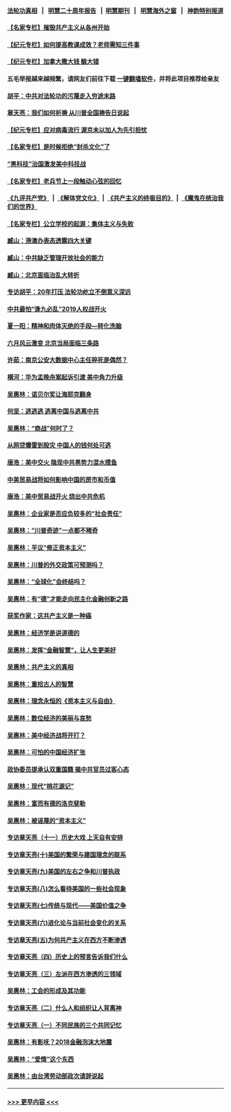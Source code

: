 #### [法轮功真相](https://github.com/gfw-breaker/truth/blob/master/README.md?t=0) &nbsp;&nbsp;|&nbsp;&nbsp; [明慧二十周年报告](https://github.com/gfw-breaker/mh-reports/blob/master/README.md?t=0) &nbsp;&nbsp;|&nbsp;&nbsp;[明慧期刊](https://github.com/gfw-breaker/mh-qikan) &nbsp;&nbsp;|&nbsp;&nbsp; [明慧海外之窗](https://github.com/gfw-breaker/mh-news/blob/master/README.md?t=0) &nbsp;&nbsp;|&nbsp;&nbsp; [神韵特别报道](https://github.com/gfw-breaker/mh-news/blob/master/shenyun.md?t=0)
#### [【名家专栏】摧毁共产主义从各州开始](../pages/nsc423/n13076376.md?t=07092352) 
#### [【纪元专栏】如何提高教课成效？老师需知三件事](../pages/nsc423/n12417848.md?t=07092352) 
#### [【纪元专栏】加拿大撒大钱 酿大错](../pages/nsc423/n12406564.md?t=07092352) 
#### 五毛举报越来越频繁，请网友们前往下载 [一键翻墙软件](https://github.com/gfw-breaker/ssr-accounts)，并将此项目推荐给亲友
#### [胡平：中共对法轮功的污蔑走入穷途末路](../pages/nsc423/n12266737.md?t=07092352) 
#### [章天亮：我们如何祈祷 从川普全国祷告日说起](../pages/nsc423/n11944627.md?t=07092352) 
#### [【纪元专栏】应对病毒流行 渥京未以加人为先引担忧](../pages/nsc423/n11875714.md?t=07092352) 
#### [【名家专栏】是时候拒绝“封杀文化”了](../pages/nsc423/n11814093.md?t=07092352) 
#### [“黑科技”治国激发美中科技战](../pages/nsc423/n11638056.md?t=07092352) 
#### [【名家专栏】老兵节上一段触动心弦的回忆](../pages/nsc423/n11646016.md?t=07092352) 
#### [《九评共产党》](https://github.com/begood0513/9ping.md/blob/master/README.md) &nbsp;|&nbsp; [《解体党文化》](../../../../jtdwh.md/blob/master/README.md)  &nbsp;|&nbsp; [《共产主义的终极目的》](../../../../gczydzjmd.md/blob/master/README.md) &nbsp;|&nbsp; [《魔鬼在统治我们的世界》](../../../../mgztzwmdsj.md/blob/master/README.md) 
#### [【名家专栏】公立学校的起源：集体主义与失败](../pages/nsc423/n11601833.md?t=07092352) 
#### [臧山：港澳办表态透露四大关键](../pages/nsc423/n11421628.md?t=07092352) 
#### [臧山：中共缺乏管理开放社会的能力](../pages/nsc423/n11407457.md?t=07092352) 
#### [臧山：北京面临治乱大转折](../pages/nsc423/n11406895.md?t=07092352) 
#### [专访胡平：20年打压 法轮功屹立不倒意义深远](../pages/nsc423/n11398800.md?t=07092352) 
#### [中共最怕“逢九必乱”2019人权战开火](../pages/nsc423/n11385248.md?t=07092352) 
#### [夏一阳：精神和肉体灭绝的手段—转化洗脑](../pages/nsc423/n11368250.md?t=07092352) 
#### [六月风云激变 北京当局面临三条路](../pages/nsc423/n11313668.md?t=07092352) 
#### [许茹：南京公安大数据中心主任猝死是偶然？](../pages/nsc423/n11064744.md?t=07092352) 
#### [横河：华为孟晚舟案起诉引渡 美中角力升级](../pages/nsc423/n11027230.md?t=07092352) 
#### [吴惠林：诺贝尔奖让海耶克翻身](../pages/nsc423/n10890049.md?t=07092352) 
#### [何坚：逃逃逃 逃离中国与逃离中共](../pages/nsc423/n10592891.md?t=07092352) 
#### [吴惠林：“商战”何时了？](../pages/nsc423/n10573558.md?t=07092352) 
#### [从网贷爆雷到股灾 中国人的钱何处可逃](../pages/nsc423/n10572800.md?t=07092352) 
#### [唐浩：美中交火 隐现中共黑势力混水摸鱼](../pages/nsc423/n10544040.md?t=07092352) 
#### [中美贸易战将如何影响中国的房市和币值](../pages/nsc423/n10543697.md?t=07092352) 
#### [唐浩：美中贸易战开火 烧出中共危机](../pages/nsc423/n10540126.md?t=07092352) 
#### [吴惠林：企业家是否应负较多的“社会责任”](../pages/nsc423/n10535022.md?t=07092352) 
#### [吴惠林：“川普奇迹”一点都不稀奇](../pages/nsc423/n10512808.md?t=07092352) 
#### [吴惠林：平议“修正资本主义”](../pages/nsc423/n10495724.md?t=07092352) 
#### [吴惠林：川普的外交政策可预测吗？](../pages/nsc423/n10462387.md?t=07092352) 
#### [吴惠林：“全球化”会终结吗？](../pages/nsc423/n10452838.md?t=07092352) 
#### [吴惠林：有“德”才能走向民主化金融创新之路](../pages/nsc423/n10432292.md?t=07092352) 
#### [获奖作家：这共产主义是一种癌](../pages/nsc423/n10431541.md?t=07092352) 
#### [吴惠林：经济学是讲道德的](../pages/nsc423/n10398014.md?t=07092352) 
#### [吴惠林：发挥“金融智慧”，让人生更美好](../pages/nsc423/n10375019.md?t=07092352) 
#### [吴惠林：共产主义的真相](../pages/nsc423/n10351394.md?t=07092352) 
#### [吴惠林：重拾古人的智慧](../pages/nsc423/n10337691.md?t=07092352) 
#### [吴惠林：理念永恒的《资本主义与自由》](../pages/nsc423/n10316274.md?t=07092352) 
#### [吴惠林：数位经济的美丽与哀愁](../pages/nsc423/n10292946.md?t=07092352) 
#### [吴惠林：美中经济战将开打？](../pages/nsc423/n10258825.md?t=07092352) 
#### [吴惠林：可怕的中国经济扩张](../pages/nsc423/n10219147.md?t=07092352) 
#### [政协委员提承认双重国籍 揭中共官员过客心态](../pages/nsc423/n10208809.md?t=07092352) 
#### [吴惠林：现代“桃花源记”](../pages/nsc423/n10185234.md?t=07092352) 
#### [吴惠林：富而有德的洛克斐勒](../pages/nsc423/n10142264.md?t=07092352) 
#### [吴惠林：被诬蔑的“资本主义”](../pages/nsc423/n10124816.md?t=07092352) 
#### [专访章天亮（十一）历史大戏 上天自有安排](../pages/nsc423/n10094905.md?t=07092352) 
#### [专访章天亮(十)美国的繁荣与建国理念的联系](../pages/nsc423/n10094899.md?t=07092352) 
#### [专访章天亮(九)美国的左右之争和川普执政](../pages/nsc423/n10094889.md?t=07092352) 
#### [专访章天亮(八)怎么看待美国的一些社会现象](../pages/nsc423/n10094857.md?t=07092352) 
#### [专访章天亮(七)传统与现代——美国价值之争](../pages/nsc423/n10093140.md?t=07092352) 
#### [专访章天亮(六)进化论与当前社会变化的关系](../pages/nsc423/n10092036.md?t=07092352) 
#### [专访章天亮(五)为何共产主义在西方不断渗透](../pages/nsc423/n10083620.md?t=07092352) 
#### [专访章天亮（四）历史上的预言告诉我们什么](../pages/nsc423/n10083606.md?t=07092352) 
#### [专访章天亮（三）左派在西方渗透的三领域](../pages/nsc423/n10081115.md?t=07092352) 
#### [吴惠林：工会的形成及其功能](../pages/nsc423/n10080633.md?t=07092352) 
#### [专访章天亮（二）什么人和组织让人背离神](../pages/nsc423/n10076637.md?t=07092352) 
#### [专访章天亮（一）不同民族的三个共同记忆](../pages/nsc423/n10074188.md?t=07092352) 
#### [吴惠林：有影呒？2018金融泡沫大地震](../pages/nsc423/n10040534.md?t=07092352) 
#### [吴惠林：“爱情”这个东西](../pages/nsc423/n10019423.md?t=07092352) 
#### [吴惠林：由台湾劳动部政次请辞说起](../pages/nsc423/n9979679.md?t=07092352) 

----
#### [ >>> 更早内容 <<< ](../indexes/nsc423-earlier.md)
